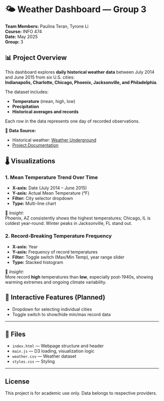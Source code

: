 # 🌤️ Weather Dashboard — Group 3

**Team Members:** Paulina Teran, Tyrone Li  
**Course:** INFO 474  
**Date:** May 2025  
**Group:** 3  

## 📊 Project Overview

This dashboard explores **daily historical weather data** between July 2014 and June 2015 from six U.S. cities:  
**Indianapolis, Charlotte, Chicago, Phoenix, Jacksonville, and Philadelphia**.

The dataset includes:
- **Temperature** (mean, high, low)
- **Precipitation**
- **Historical averages and records**

Each row in the data represents one day of recorded observations.

📄 **Data Source:**  
- Historical weather: [Weather Underground](https://www.wunderground.com/history)  
- [Project Documentation](https://docs.google.com/document/d/15HiHTsKK8wbD6lOnJ1OmwlQJWHq4I1HsKmQBMVJanOc/edit?tab=t.0)

## 🌡️ Visualizations

### 1. Mean Temperature Trend Over Time
- **X-axis:** Date (July 2014 – June 2015)  
- **Y-axis:** Actual Mean Temperature (°F)  
- **Filter:** City selector dropdown  
- **Type:** Multi-line chart  

📌 *Insight:*  
Phoenix, AZ consistently shows the highest temperatures; Chicago, IL is coldest year-round. Winter peaks in Jacksonville, FL stand out.


### 2. Record-Breaking Temperature Frequency
- **X-axis:** Year  
- **Y-axis:** Frequency of record temperatures  
- **Filter:** Toggle switch (Max/Min Temp), year range slider  
- **Type:** Stacked histogram  

📌 *Insight:*  
More record **high** temperatures than **low**, especially post-1940s, showing warming extremes and ongoing climate variability.
<!-- 
---

### 3. Precipitation Distribution
- **X-axis:** Precipitation (inches)  
- **Y-axis:** Frequency  
- **Filter:** City dropdown  
- **Type:** Histogram  

📌 *Insight:*  
Most cities experience low daily precipitation, with occasional high outliers. Grouped bin ranges show skewness in rainfall distribution. -->


## 🔧 Interactive Features (Planned)
- Dropdown for selecting individual cities  
- Toggle switch to show/hide min/max record data  

---

## 📁 Files
- `index.html` — Webpage structure and header  
- `main.js` — D3 loading, visualization logic  
- `weather.csv` — Weather dataset  
- `styles.css` — Styling  
<!-- ---

## 🧠 Challenges & Solutions
- **Challenge:** Overlapping city lines on the mean temperature chart  
  **Solution:** Limited the view to 4 cities and plan to add a dropdown filter for clarity.  
- **Challenge:** Interpreting and visualizing record years as categorical data  
  **Solution:** Used a stacked histogram with toggles for min/max record control.  
- **Challenge:** Cluttered visuals when all cities shown at once  
  **Solution:** Prototyped cleaner interactions using Google Sheets to find balance.   -->

---

<!-- ## ✅ Contributions
- **Paulina Teran**  
- **Tyrone Li**  
--- -->

## License
This project is for academic use only. Data belongs to respective providers.
